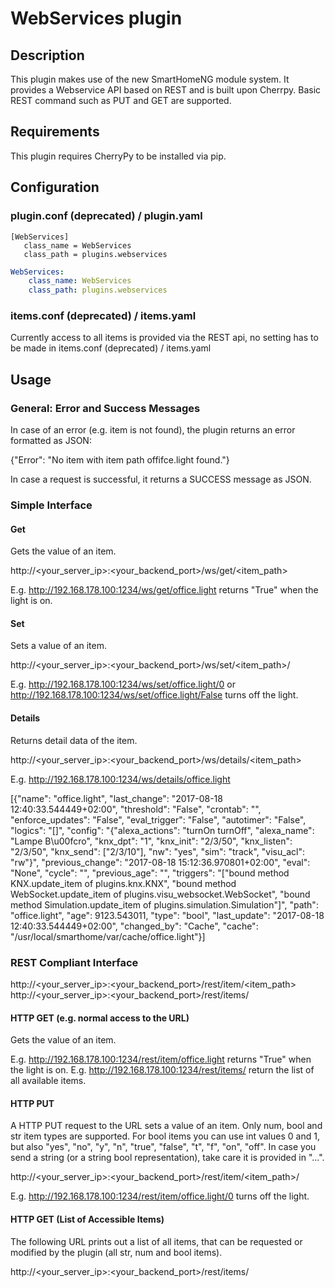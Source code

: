 # WebServices plugin

## Description

This plugin makes use of the new SmartHomeNG module system. It provides a Webservice API based on REST and is 
built upon Cherrpy.
Basic REST command such as PUT and GET are supported.

## Requirements

This plugin requires CherryPy to be installed via pip.

## Configuration

### plugin.conf (deprecated) / plugin.yaml

```
[WebServices]
   class_name = WebServices
   class_path = plugins.webservices
```

```yaml
WebServices:
    class_name: WebServices
    class_path: plugins.webservices
```

### items.conf (deprecated) / items.yaml

Currently access to all items is provided via the REST api, no setting has to be made in items.conf (deprecated) / items.yaml

## Usage

### General: Error and Success Messages

In case of an error (e.g. item is not found), the plugin returns an error formatted as JSON:

{"Error": "No item with item path offifce.light found."}

In case a request is successful, it returns a SUCCESS message as JSON.

### Simple Interface

#### Get

Gets the value of an item.

http://<your_server_ip>:<your_backend_port>/ws/get/<item_path>

E.g. http://192.168.178.100:1234/ws/get/office.light returns "True" when the light is on.

#### Set

Sets a value of an item.

http://<your_server_ip>:<your_backend_port>/ws/set/<item_path>/<value>

E.g. http://192.168.178.100:1234/ws/set/office.light/0 or http://192.168.178.100:1234/ws/set/office.light/False turns off the light.

#### Details

Returns detail data of the item.

http://<your_server_ip>:<your_backend_port>/ws/details/<item_path>

E.g. http://192.168.178.100:1234/ws/details/office.light

[{"name": "office.light", "last_change": "2017-08-18 12:40:33.544449+02:00", "threshold": "False", "crontab": "", 
"enforce_updates": "False", "eval_trigger": "False", "autotimer": "False", "logics": "[]", 
"config": "{\"alexa_actions\": \"turnOn turnOff\", \"alexa_name\": \"Lampe B\\u00fcro\", \"knx_dpt\": \"1\", 
\"knx_init\": \"2/3/50\", \"knx_listen\": \"2/3/50\", \"knx_send\": [\"2/3/10\"], \"nw\": \"yes\", \"sim\": \"track\", 
\"visu_acl\": \"rw\"}", "previous_change": "2017-08-18 15:12:36.970801+02:00", "eval": "None", "cycle": "", 
"previous_age": "", "triggers": "[\"bound method KNX.update_item of plugins.knx.KNX\", 
\"bound method WebSocket.update_item of plugins.visu_websocket.WebSocket\", 
\"bound method Simulation.update_item of plugins.simulation.Simulation\"]", "path": "office.light", "age": 9123.543011, 
"type": "bool", "last_update": "2017-08-18 12:40:33.544449+02:00", "changed_by": "Cache", 
"cache": "/usr/local/smarthome/var/cache/office.light"}]

### REST Compliant Interface

http://<your_server_ip>:<your_backend_port>/rest/item/<item_path>
http://<your_server_ip>:<your_backend_port>/rest/items/

#### HTTP GET (e.g. normal access to the URL)

Gets the value of an item.

E.g. http://192.168.178.100:1234/rest/item/office.light returns "True" when the light is on.
E.g. http://192.168.178.100:1234/rest/items/ return the list of all available items.

#### HTTP PUT

A HTTP PUT request to the URL sets a value of an item. Only num, bool and str item types are supported.
For bool items you can use int values 0 and 1, but also "yes", "no", "y", "n", "true", "false", "t", "f", "on", "off".
In case you send a string (or a string bool representation), take care it is provided in "...".

http://<your_server_ip>:<your_backend_port>/rest/item/<item_path>/<value>

E.g. http://192.168.178.100:1234/rest/item/office.light/0 turns off the light.

#### HTTP GET (List of Accessible Items)

The following URL prints out a list of all items, that can be requested or modified by the plugin (all str, num and bool items).

http://<your_server_ip>:<your_backend_port>/rest/items/